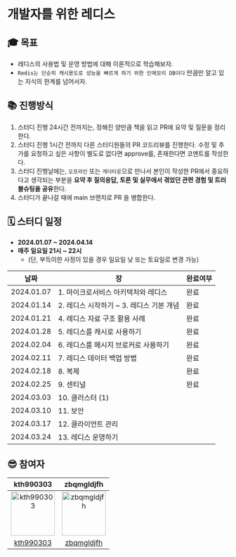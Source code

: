 
# 개발자를 위한 레디스 

## 🎓 목표
-  레디스의 사용법 및 운영 방법에 대해 이론적으로 학습해보자.
- `Redis는 단순히 캐시용도로 성능을 빠르게 하기 위한 인메모리 DB이다` 만큼만 알고 있는 지식의 한계를 넘어서자.

## 📚 진행방식
1. 스터디 진행 24시간 전까지는, 정해진 양만큼 책을 읽고 PR에 요약 및 질문을 정리한다.
2. 스터디 진행 1시간 전까지 다른 스터디원들의 PR 코드리뷰를 진행한다. 수정 및 추가를 요청하고 싶은 사항이 별도로 없다면 approve를, 존재한다면 코멘트를 작성한다. 
3. 스터디 진행날에는, `오프라인` 또는 `게더타운`으로 만나서 본인이 작성한 PR에서 중요하다고 생각되는 부분을 **요약 후 질의응답, 토론 및 실무에서 겪었던 관련 경험 및 트러블슈팅을 공유**한다.
4. 스터디가 끝나갈 때에 main 브랜치로 PR 을 병합한다.


## 🗓️ 스터디 일정
- **2024.01.07 ~ 2024.04.14**
- **매주 일요일 21시 ~ 22시**
  - (단, 부득이한 사정이 있을 경우 일요일 낮 또는 토요일로 변경 가능)

|날짜|장|완료여부|
|-|-|-|
|2024.01.07|1. 마이크로서비스 아키텍처와 레디스|완료|
|2024.01.14|2. 레디스 시작하기 ~ 3. 레디스 기본 개념|완료|
|2024.01.21|4. 레디스 자료 구조 활용 사례|완료|
|2024.01.28|5. 레디스를 캐시로 사용하기|완료|
|2024.02.04|6. 레디스를 메시지 브로커로 사용하기|완료|
|2024.02.11|7. 레디스 데이터 백업 방법|완료|
|2024.02.18|8. 복제|완료|
|2024.02.25|9. 센티널|완료|
|2024.03.03|10. 클러스터 (1)||
|2024.03.10|11. 보안||
|2024.03.17|12. 클라이언트 관리||
|2024.03.24|13. 레디스 운영하기||

## 😎 참여자
|                                               kth990303                                                   |                                              zbqmgldjfh                                                    |
|:---------------------------------------------------------------------------------------------------------:|:----------------------------------------------------------------------------------------------------------:|
| <img src="https://avatars.githubusercontent.com/u/57135043?v=4" alt="kth990303" width="100" height="100"> | <img src="https://avatars.githubusercontent.com/u/60593969?v=4" alt="zbqmgldjfh" width="100" height="100"> |
|                              [kth990303](https://github.com/kth990303)                                    |                              [zbqmgldjfh](https://github.com/zbqmgldjfh)                                   |
